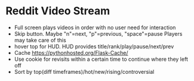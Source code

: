 # Reddit Video Stream

- Full screen plays videos in order with no user need for interaction
- Skip button. Maybe "n"=next, "p"=previous, "space"=pause Players may take care of this
- hover top for HUD. HUD provides title/rank/play/pause/next/prev
- Cache https://pythonhosted.org/Flask-Cache/
- Use cookie for revisits within a certain time to continue where they left off
- Sort by top(diff timeframes)/hot/new/rising/controversial
